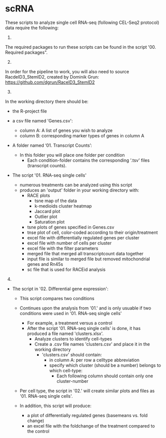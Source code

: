 # scRNA
These scripts to analyze single cell RNA-seq (following CEL-Seq2 protocol) data require the following:


1.  
The required packages to run these scripts can be found in the script '00. Required packages".  


2.  
In order for the pipeline to work, you will also need to source RacdeID3_StemID2, created by Dominik Grun:
https://github.com/dgrun/RaceID3_StemID2


3.  
In the working directory there should be:
- the R-project file 

- a csv file named 'Genes.csv':
  - column A: A list of genes you wish to analyze
  - column B: corresponding marker types of genes in column A
  
- A folder named ‘01. Transcript Counts’: 
  - In this folder you will place one folder per condition 
    - Each condition-folder contains the corresponding '.tsv' files (transcript counts).

- The script '01. RNA-seq single cells' 
  - numerous treatments can be analyzed using this script
  - produces an 'output' folder in your working directory with:
    - RACE plots
      - tsne map of the data
      - k-medioids cluster heatmap
      - Jaccard plot
      - Outlier plot
      - Saturation plot
    - tsne plots of genes specified in Genes.csv
    - tnse plot of cell, color-coded according to their origin/treatment
    - excel file with differentially regulated genes per cluster
    - excel file with number of cells per cluster
    - excel file with the filter parameters
    - merged file that merged all transcriptcount data together
    - input file is similar to merged file but removed mitochondrial genes and Rn45s
    - sc file that is used for RACEid analysis

4. 
- The script in '02. Differential gene expression':
  - This script compares two conditions
  - Continues upon the analysis from '01.' and is only usuable if two conditions were used in '01. RNA-seq single cells' 
    - For example,  a treatment versus a control 
    - After the script '01. RNA-seq single cells' is done, it has produced a file named 'clusters.xlsx'.
      - Analyze clusters to identify cell-types
      - Create a .csv file names 'clusters.csv' and place it in the working directory 
        - 'clusters.csv' should contain: 
          - in column A: per row a celltype abbreviation
          - specify which cluster (should be a number) belongs to which cell-type: 
            - Each following column should contain only one cluster-number
        
  - Per cell type, the script in '02.' will create similar plots and files as '01. RNA-seq single cells'. 
  - In  addition, this script will produce:
    - a plot of differentially regulated genes (basemeans vs. fold change)
    - an excel file with the foldchange of the treatment compared to the control 


